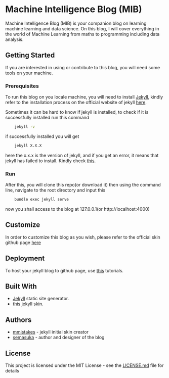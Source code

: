 # Machine Intelligence Blog (MIB)

Machine Intelligence Blog (MIB) is your companion blog on learning machine learning and data science. On this blog, I will cover everything in the world of Machine Learning from maths to programming including data analysis.

## Getting Started

If you are interested in using or contribute to this blog, you will need some tools on your machine.

### Prerequisites

To run this blog on you locale machine, you will need to install [Jekyll](https://jekyllrb.com/"Jekyll"), kindly refer to the installation process on the official website of jekyll [here](https://jekyllrb.com/docs/installation/"here").

Sometimes it can be hard to know if jekyll is installed, to check if it is successfully installed run this command

```bash
    jekyll -v
```

if successfully installed you will get

```bash
    jekyll X.X.X
```
here the x.x.x is the version of jekyll, and if you get an error, it means that jekyll has failed to install. Kindly check [this](https://jekyllrb.com/docs/troubleshooting/#installation-problems"this").

### Run

After this, you will clone this repo(or download it) then using the command line, navigate to the root directory and input this

```bash
    bundle exec jekyll serve
```

now you shall access to the blog at 127.0.0.1(or http://localhost:4000)

## Customize

In order to customize this blog as you wish, please refer to the official skin github page [here](https://github.com/mmistakes/jekyll-theme-basically-basic"here")

## Deployment

To host your jekyll blog to github page, use [this](https://www.youtube.com/watch?v=fqFjuX4VZmU"this") tutorials.



## Built With

* [Jekyll](https://jekyllrb.com/"Jekyll") static site generator.
* [this](https://github.com/mmistakes/jekyll-theme-basically-basic"this") jekyll skin.

## Authors

* [mmistakes](https://github.com/mmistakes"mmistakes") - jekyll initial skin creator
* [semasuka](https://github.com/semasuka"semasuka") - author and designer of the blog

## License

This project is licensed under the MIT License - see the [LICENSE.md](https://github.com/semasuka/blog/blob/master/LICENSE"LICENSE.md") file for details